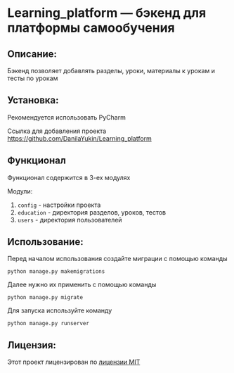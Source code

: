# Learning_platform — бэкенд для платформы самообучения

## Описание:

Бэкенд позволяет добавлять разделы, уроки, материалы к урокам и тесты по урокам

## Установка:

Рекомендуется использовать PyCharm

Ссылка для добавления проекта
https://github.com/DanilaYukin/Learning_platform

## Функционал

Функционал содержится в 3-ех модулях

Модули:

1. `config` - настройки проекта
2. `education` - директория разделов, уроков, тестов
3. `users` - директория пользователей

## Использование:

Перед началом использования создайте миграции с помощью команды 

```commandline
python manage.py makemigrations
```

Далее нужно их применить с помощью команды

```commandline
python manage.py migrate
```

Для запуска используйте команду 

```commandline
python manage.py runserver
```

## Лицензия:

Этот проект лицензирован по [лицензии MIT](LICENSE)